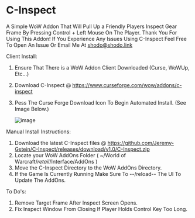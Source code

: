 # C-Inspect
A Simple WoW Addon That Will Pull Up a Friendly Players Inspect Gear Frame By Pressing Control + Left Mouse On The Player.
Thank You For Using This Addon! If You Experience Any Issues Using C-Inspect Feel Free To Open An Issue Or Email Me At shodo@shodo.link

Client Install:
1. Ensure That There is a WoW Addon Client Downloaded (Curse, WoWUp, Etc...)
2. Download C-Inspect @ https://www.curseforge.com/wow/addons/c-inspect
3. Pess The Curse Forge Download Icon To Begin Automated Install. (See Image Below.)


      ![image](https://user-images.githubusercontent.com/66806528/123146358-c349ad80-d42b-11eb-9dc4-fbf749f8edb2.png)


Manual Install Instructions:
1. Download the latest C-Inspect files @ https://github.com/Jeremy-Gstein/C-Inspect/releases/download/v1.0/C-Inspect.zip
2. Locate your WoW AddOns Folder ( ~/World of Warcraft/_retail_/Interface/AddOns )
3. Move the C-Inspect Directory to the WoW AddOns Directory.
4. If the Game Is Currently Running Make Sure To --/reload-- The UI To Update The AddOns.

To Do's:
1. Remove Target Frame After Inspect Screen Opens.
2. Fix Inspect Window From Closing If Player Holds Control Key Too Long.

